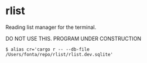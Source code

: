 # rlist

Reading list manager for the terminal.

DO NOT USE THIS. PROGRAM UNDER CONSTRUCTION

```console
$ alias cr='cargo r -- --db-file /Users/fonta/repo/rlist/rlist.dev.sqlite' 
```